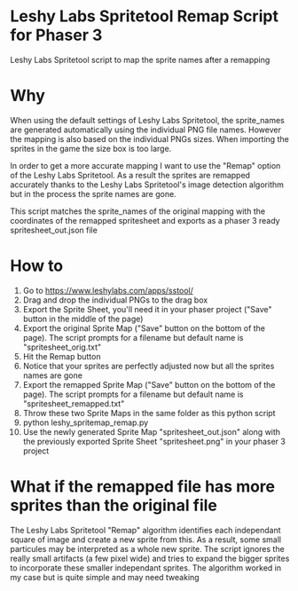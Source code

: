 # Leshy Labs Spritetool Remap Script for Phaser 3
Leshy Labs Spritetool script to map the sprite names after a remapping

# Why
When using the default settings of Leshy Labs Spritetool, the sprite_names are generated automatically using the individual PNG file names. However the mapping is also based on the individual PNGs sizes. When importing the sprites in the game the size box is too large.

In order to get a more accurate mapping I want to use the "Remap" option of the Leshy Labs Spritetool. As a result the sprites are remapped accurately thanks to the Leshy Labs Spritetool's image detection algorithm but in the process the sprite names are gone.

This script matches the sprite_names of the original mapping with the coordinates of the remapped spritesheet and exports as a phaser 3 ready spritesheet_out.json file

# How to
1. Go to https://www.leshylabs.com/apps/sstool/
2. Drag and drop the individual PNGs to the drag box
7. Export the Sprite Sheet, you'll need it in your phaser project ("Save" button in the middle of the page)
3. Export the original Sprite Map ("Save" button on the bottom of the page). The script prompts for a filename but default name is "spritesheet_orig.txt"
4. Hit the Remap button
5. Notice that your sprites are perfectly adjusted now but all the sprites names are gone
6. Export the remapped Sprite Map ("Save" button on the bottom of the page). The script prompts for a filename but default name is "spritesheet_remapped.txt"
8. Throw these two Sprite Maps in the same folder as this python script
9. python leshy_spritemap_remap.py
10. Use the newly generated Sprite Map "spritesheet_out.json" along with the previously exported Sprite Sheet "spritesheet.png" in your phaser 3 project

# What if the remapped file has more sprites than the original file
The Leshy Labs Spritetool "Remap" algorithm identifies each independant square of image and create a new sprite from this. As a result, some small particules may be interpreted as a whole new sprite. The script ignores the really small artifacts (a few pixel wide) and tries to expand the bigger sprites to incorporate these smaller independant sprites. The algorithm worked in my case but is quite simple and may need tweaking 
